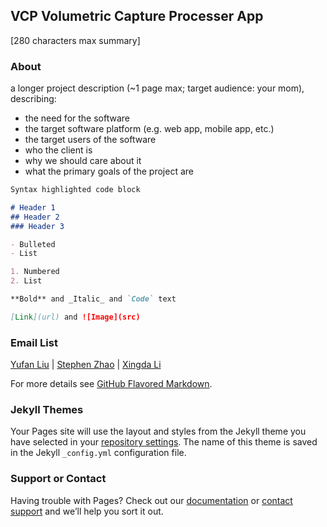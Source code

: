 ## VCP Volumetric Capture Processer App

[280 characters max summary]

### About
a longer project description (~1 page max; target audience: your mom), describing:

- the need for the software
- the target software platform (e.g. web app, mobile app, etc.)
- the target users of the software
- who the client is
- why we should care about it
- what the primary goals of the project are

```markdown
Syntax highlighted code block

# Header 1
## Header 2
### Header 3

- Bulleted
- List

1. Numbered
2. List

**Bold** and _Italic_ and `Code` text

[Link](url) and ![Image](src)
```

### Email List

[Yufan Liu](yufan@live.unc.edu) | [Stephen Zhao](zyz703@live.unc.edu) | [Xingda Li](xingdali@live.unc.edu)





For more details see [GitHub Flavored Markdown](https://guides.github.com/features/mastering-markdown/).

### Jekyll Themes

Your Pages site will use the layout and styles from the Jekyll theme you have selected in your [repository settings](https://github.com/teamz-comp523/vcp/settings/pages). The name of this theme is saved in the Jekyll `_config.yml` configuration file.

### Support or Contact

Having trouble with Pages? Check out our [documentation](https://docs.github.com/categories/github-pages-basics/) or [contact support](https://support.github.com/contact) and we’ll help you sort it out.
